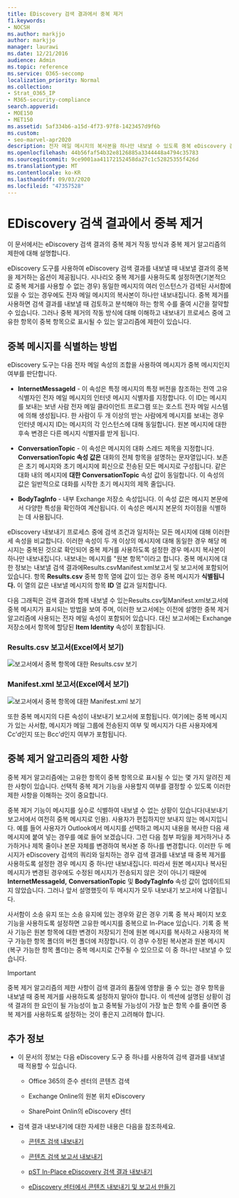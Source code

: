 ```yaml
---
title: EDiscovery 검색 결과에서 중복 제거
f1.keywords:
- NOCSH
ms.author: markjjo
author: markjjo
manager: laurawi
ms.date: 12/21/2016
audience: Admin
ms.topic: reference
ms.service: O365-seccomp
localization_priority: Normal
ms.collection:
- Strat_O365_IP
- M365-security-compliance
search.appverid:
- MOE150
- MET150
ms.assetid: 5af334b6-a15d-4f73-97f8-1423457d9f6b
ms.custom:
- seo-marvel-apr2020
description: 전자 메일 메시지의 복사본을 하나만 내보낼 수 있도록 중복 eDiscovery 검색 결과를 제거하는 방법을 배워야 합니다.
ms.openlocfilehash: 44b56faf54b32e8126885a3344448a4794c35783
ms.sourcegitcommit: 9ce9001aa41172152458da27c1c52825355f426d
ms.translationtype: MT
ms.contentlocale: ko-KR
ms.lasthandoff: 09/03/2020
ms.locfileid: "47357528"
---
```

# <a name="de-duplication-in-ediscovery-search-results"></a>EDiscovery 검색 결과에서 중복 제거

이 문서에서는 eDiscovery 검색 결과의 중복 제거 작동 방식과 중복 제거 알고리즘의 제한에 대해 설명합니다.
  
eDiscovery 도구를 사용하여 eDiscovery 검색 결과를 내보낼 때 내보낼 결과의 중복을 제거하는 옵션이 제공됩니다. 시나리오 중복 제거를 사용하도록 설정하면(기본적으로 중복 제거를 사용할 수 없는 경우) 동일한 메시지의 여러 인스턴스가 검색된 사서함에 있을 수 있는 경우에도 전자 메일 메시지의 복사본이 하나만 내보내집니다. 중복 제거를 사용하면 검색 결과를 내보낼 때 검토하고 분석해야 하는 항목 수를 줄여 시간을 절약할 수 있습니다. 그러나 중복 제거의 작동 방식에 대해 이해하고 내보내기 프로세스 중에 고유한 항목이 중복 항목으로 표시될 수 있는 알고리즘에 제한이 있습니다.
  
## <a name="how-duplicate-messages-are-identified"></a>중복 메시지를 식별하는 방법

eDiscovery 도구는 다음 전자 메일 속성의 조합을 사용하여 메시지가 중복 메시지인지 여부를 판단합니다.
  
- **InternetMessageId** - 이 속성은 특정 메시지의 특정 버전을 참조하는 전역 고유 식별자인 전자 메일 메시지의 인터넷 메시지 식별자를 지정합니다. 이 ID는 메시지를 보내는 보낸 사람 전자 메일 클라이언트 프로그램 또는 호스트 전자 메일 시스템에 의해 생성됩니다. 한 사람이 두 개 이상의 받는 사람에게 메시지를 보내는 경우 인터넷 메시지 ID는 메시지의 각 인스턴스에 대해 동일합니다. 원본 메시지에 대한 후속 변경은 다른 메시지 식별자를 받게 됩니다. 

- **ConversationTopic** - 이 속성은 메시지의 대화 스레드 제목을 지정합니다. **ConversationTopic 속성 값은** 대화의 전체 항목을 설명하는 문자열입니다. 보존은 초기 메시지와 초기 메시지에 회신으로 전송된 모든 메시지로 구성됩니다. 같은 대화 내의 메시지에 **대한 ConversationTopic** 속성 값이 동일합니다. 이 속성의 값은 일반적으로 대화를 시작한 초기 메시지의 제목 줄입니다. 

- **BodyTagInfo** - 내부 Exchange 저장소 속성입니다. 이 속성 값은 메시지 본문에서 다양한 특성을 확인하여 계산됩니다. 이 속성은 메시지 본문의 차이점을 식별하는 데 사용됩니다. 

eDiscovery 내보내기 프로세스 중에 검색 조건과 일치하는 모든 메시지에 대해 이러한 세 속성을 비교합니다. 이러한 속성이 두 개 이상의 메시지에 대해 동일한 경우 해당 메시지는 중복된 것으로 확인되어 중복 제거를 사용하도록 설정한 경우 메시지 복사본이 하나만 내보내집니다. 내보내는 메시지를 "원본 항목"이라고 합니다. 중복 메시지에 대한 정보는  내보낼 검색  결과에Results.csvManifest.xml보고서 및 보고서에 포함되어 있습니다. 항목 **Results.csv** 중복 항목 열에 값이 있는 경우 중복 메시지가 **식별됩니다.** 이 열의 값은 내보낼 메시지의 항목 **ID** 열 값과 일치합니다. 
  
다음 그래픽은 검색 결과와 함께 내보낼 수  있는Results.csv및Manifest.xml보고서에 중복 메시지가 표시되는 방법을 보여 주며,  이러한 보고서에는 이전에 설명한 중복 제거 알고리즘에 사용되는 전자 메일 속성이 포함되어 있습니다. 대신 보고서에는 Exchange 저장소에서 항목에 할당된 **Item Identity** 속성이 포함됩니다. 
  
 ### <a name="resultscsv-report-viewed-in-excel"></a>Results.csv 보고서(Excel에서 보기)
  
![보고서에서 중복 항목에 대한 Results.csv 보기](../media/e3d64004-3b91-4cba-b6f3-934b46cbdcdb.png)
  
 ### <a name="manifestxml-report-viewed-in-excel"></a>Manifest.xml 보고서(Excel에서 보기)
  
![보고서에서 중복 항목에 대한 Manifest.xml 보기](../media/69aa4786-9883-46ff-bcae-b35e0daf4a6d.png)
  
또한 중복 메시지의 다른 속성이 내보내기 보고서에 포함됩니다. 여기에는 중복 메시지가 있는 사서함, 메시지가 메일 그룹에 전송된지 여부 및 메시지가 다른 사용자에게 Cc'd인지 또는 Bcc'd인지 여부가 포함됩니다.
  
## <a name="limitations-of-the-de-duplication-algorithm"></a>중복 제거 알고리즘의 제한 사항

중복 제거 알고리즘에는 고유한 항목이 중복 항목으로 표시될 수 있는 몇 가지 알려진 제한 사항이 있습니다. 선택적 중복 제거 기능을 사용할지 여부를 결정할 수 있도록 이러한 제한 사항을 이해하는 것이 중요합니다.
  
중복 제거 기능이 메시지를 실수로 식별하여 내보낼 수 없는 상황이 있습니다(내보내기 보고서에서 여전히 중복 메시지로 인용). 사용자가 편집하지만 보내지 않는 메시지입니다. 예를 들어 사용자가 Outlook에서 메시지를 선택하고 메시지 내용을 복사한 다음 새 메시지에 붙여 넣는 경우를 예로 들어 보겠습니다. 그런 다음 첨부 파일을 제거하거나 추가하거나 제목 줄이나 본문 자체를 변경하여 복사본 중 하나를 변경합니다. 이러한 두 메시지가 eDiscovery 검색의 쿼리와 일치하는 경우 검색 결과를 내보낼 때 중복 제거를 사용하도록 설정한 경우 메시지 중 하나만 내보내집니다. 따라서 원본 메시지나 복사된 메시지가 변경된 경우에도 수정된 메시지가 전송되지 않은 것이 아니기 때문에 **InternetMessageId,** **ConversationTopic** 및 **BodyTagInfo** 속성 값이 업데이트되지 않았습니다. 그러나 앞서 설명했듯이 두 메시지가 모두 내보내기 보고서에 나열됩니다. 
  
사서함이 소송 유지 또는 소송 유지에 있는 경우와 같은 경우 기록 중 복사 페이지 보호 기능을 사용하도록 설정하면 고유한 메시지를 중복으로 In-Place 있습니다. 기록 중 복사 기능은 원본 항목에 대한 변경이 저장되기 전에 원본 메시지를 복사하고 사용자의 복구 가능한 항목 폴더의 버전 폴더에 저장합니다. 이 경우 수정된 복사본과 원본 메시지(복구 가능한 항목 폴더)는 중복 메시지로 간주될 수 있으므로 이 중 하나만 내보낼 수 있습니다.
  
> [!IMPORTANT]
> 중복 제거 알고리즘의 제한 사항이 검색 결과의 품질에 영향을 줄 수 있는 경우 항목을 내보낼 때 중복 제거를 사용하도록 설정하지 말아야 합니다. 이 섹션에 설명된 상황이 검색 결과의 한 요인이 될 가능성이 높고 중복될 가능성이 가장 높은 항목 수를 줄이면 중복 제거를 사용하도록 설정하는 것이 좋은지 고려해야 합니다. 
  
## <a name="more-information"></a>추가 정보

- 이 문서의 정보는 다음 eDiscovery 도구 중 하나를 사용하여 검색 결과를 내보낼 때 적용할 수 있습니다.

  - Office 365의 준수 센터의 콘텐츠 검색

  - Exchange Online의 원본 위치 eDiscovery

  - SharePoint Onlin의 eDiscovery 센터

- 검색 결과 내보내기에 대한 자세한 내용은 다음을 참조하세요.

  - [콘텐츠 검색 내보내기](export-search-results.md)

  - [콘텐츠 검색 보고서 내보내기](export-a-content-search-report.md)

  - [pST In-Place eDiscovery 검색 결과 내보내기](https://go.microsoft.com/fwlink/p/?linkid=832671)

  - [eDiscovery 센터에서 콘텐츠 내보내기 및 보고서 만들기](https://docs.microsoft.com/SharePoint/governance/export-content-and-create-reports-in-the-ediscovery-center)
